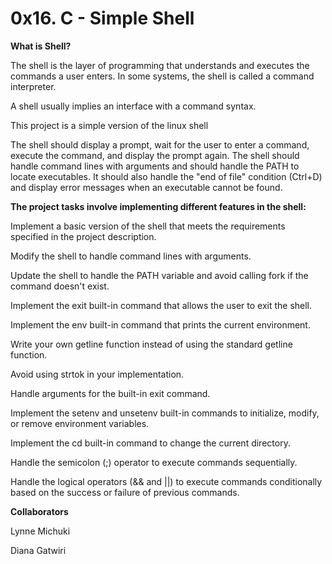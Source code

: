 # 0x16. C - Simple Shell

**What is Shell?**  

The shell is the layer of programming that understands and executes the commands a user enters. In some systems, the shell is called a command interpreter. 

A shell usually implies an interface with a command syntax.   

This project is a simple version of the linux shell  

The shell should display a prompt, wait for the user to enter a command, execute the command, and display the prompt again. The shell should handle command lines with arguments and should handle the PATH to locate executables. It should also handle the "end of file" condition (Ctrl+D) and display error messages when an executable cannot be found.

**The project tasks involve implementing different features in the shell:**

Implement a basic version of the shell that meets the requirements specified in the project description.

Modify the shell to handle command lines with arguments.

Update the shell to handle the PATH variable and avoid calling fork if the command doesn't exist.

Implement the exit built-in command that allows the user to exit the shell.

Implement the env built-in command that prints the current environment.

Write your own getline function instead of using the standard getline function.

Avoid using strtok in your implementation.

Handle arguments for the built-in exit command.

Implement the setenv and unsetenv built-in commands to initialize, modify, or remove environment variables.

Implement the cd built-in command to change the current directory.

Handle the semicolon (;) operator to execute commands sequentially.

Handle the logical operators (&& and ||) to execute commands conditionally based on the success or failure of previous commands. 

**Collaborators**   

Lynne Michuki   

Diana Gatwiri


